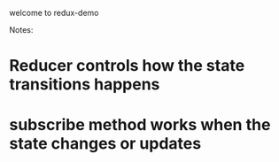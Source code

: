 welcome to redux-demo

Notes:

# Reducer controls how the state transitions happens

# subscribe method works when the state changes or updates
